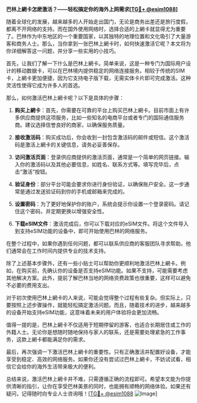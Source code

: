 **巴林上網卡怎麽激活？——轻松搞定你的海外上网需求[[TG💪+ @esim1088](https://t.me/s/esim1088)]**

随着全球化的发展，越来越多的人开始走出国门，无论是商务出差还是旅行度假，都离不开网络的支持。而在国外使用网络时，选择合适的上網卡就显得尤为重要了。巴林作为中东地区的一个重要国家，以其独特的地理位置和文化吸引了大量游客和商务人士。那么，当你拿到一张巴林上網卡时，如何快速激活它呢？本文将为你详细解答这一问题，并分享一些实用的小技巧。

首先，让我们了解一下什么是巴林上網卡。简单来说，这是一种专门为国际用户设计的移动数据卡，可以在巴林境内提供稳定的网络连接服务。相较于传统的SIM卡，上網卡更加便捷，因为它支持电子版下载，无需实体卡片即可完成激活。这种灵活性使得它成为许多人的首选。

那么，如何激活巴林上網卡呢？以下是具体的步骤：

1. **购买上網卡**：首先，你需要在可靠的平台上购买巴林上網卡。目前市面上有许多供应商提供这项服务，比如一些知名的电商平台或者专门的国际通信服务商。建议选择信誉良好的商家，以确保服务质量。

2. **接收激活码**：购买成功后，你会收到一封包含激活码的邮件或短信。这个激活码是激活上網卡的关键信息，请务必妥善保存。

3. **访问激活页面**：登录供应商提供的激活页面，通常是一个简单的网页链接。输入你的激活码以及其他必要信息，如姓名、联系方式等。填写完毕后，点击“激活”按钮。

4. **验证身份**：部分平台可能会要求你进行身份验证，以确保账户安全。这一步通常是通过发送验证码到你的手机或邮箱来完成的。

5. **设置密码**：为了更好地保护你的账户，系统会提示你设置一个登录密码。请记住这个密码，并定期更换以增强安全性。

6. **下载eSIM文件**：激活完成后，你可以下载对应的eSIM文件。将这个文件导入到支持eSIM功能的设备中，即可开始使用巴林的网络服务。

在整个过程中，如果你遇到任何问题，都可以联系供应商的客服团队寻求帮助。他们通常会在工作时间内提供专业的技术支持。

除了上述基本步骤外，还有一些小贴士可以帮助你更顺利地激活巴林上網卡。例如，在购买前，先确认你的设备是否支持eSIM功能。如果不支持，可能需要考虑其他解决方案。此外，提前了解巴林当地的网络资费政策也很重要，这样可以避免不必要的费用支出。

对于初次使用巴林上網卡的人来说，可能会觉得整个过程有些复杂。但实际上，只要按照上述步骤操作，就能轻松搞定激活问题。而且，随着技术的进步，越来越多的设备开始支持eSIM功能，这意味着未来的用户体验将会更加流畅。

值得一提的是，巴林上網卡不仅适用于短期停留的游客，也适合长期居住或工作的外籍人士。无论你是想随时随地保持与家人的联系，还是需要处理紧急的工作事务，这款上網卡都能满足你的需求。

最后，再次强调一下激活巴林上網卡的重要性。只有正确激活并配置好设备，才能享受到稳定、高效的网络服务。如果你还没有尝试过巴林上網卡，不妨试试看，相信它会给你的海外生活带来极大的便利。

总结来说，激活巴林上網卡并不难，只需遵循正确的流程即可。希望本文能为你提供清晰的指引，让你在享受巴林美景的同时，也能拥有顺畅的网络体验。如果还有疑问，记得随时向专业人士咨询哦！[[TG💪+ @esim1088](https://t.me/s/esim1088) ![Image](https://i.postimg.cc/4NQfJmqS/Snipaste-2025-05-13-00-14-12.png)]